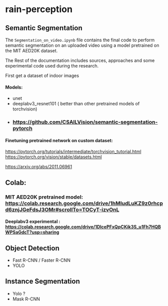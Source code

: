 # rain-perception  
  
## Semantic Segmentation  
  
The `Segmentation_on_video.ipynb` file contains the final code to perform semantic segmentation on an uploaded video using a model pretrained on the MIT AED20K dataset.  

The Rest of the documentation includes sources, approaches and some experimental code used during the research.  

First get a dataset of indoor images  
  
#### Models:  
- unet
- deeplabv3_resnet101 ( better than other pretrained models of torchvision)
- ### https://github.com/CSAILVision/semantic-segmentation-pytorch

  
#### Finetuning pretrained network on custom dataset:
https://pytorch.org/tutorials/intermediate/torchvision_tutorial.html  
https://pytorch.org/vision/stable/datasets.html  
  
https://arxiv.org/abs/2011.06961

## Colab:
 
  
### MIT AED20K pretrained model: https://colab.research.google.com/drive/1hMIudLuKZ9z0rhcpd6znjJGeFdsJ3OMr#scrollTo=TOCyT-izvOnL  

#### Deeplabv3 experimental : https://colab.research.google.com/drive/1DlcePFxQpCKik3S_u1Fh7HQBWPSaGdcT?usp=sharing




## Object Detection
- Fast R-CNN / Faster R-CNN
- YOLO
  
## Instance Segmentation
- Yolo ?
- Mask R-CNN  
